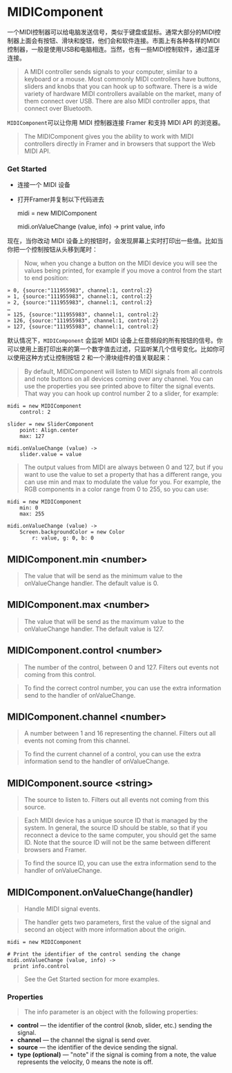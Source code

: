 # MIDIComponent

一个MIDI控制器可以给电脑发送信号，类似于键盘或鼠标。通常大部分的MIDI控制器上面会有按钮、滑块和旋钮，他们会和软件连接。市面上有各种各样的MIDI控制器，一般是使用USB和电脑相连。当然，也有一些MIDI控制软件，通过蓝牙连接。
>A MIDI controller sends signals to your computer, similar to a keyboard or a mouse. Most commonly MIDI controllers have buttons, sliders and knobs that you can hook up to software. There is a wide variety of hardware MIDI controllers available on the market, many of them connect over USB. There are also MIDI controller apps, that connect over Bluetooth.

`MIDIComponent`可以让你用 MIDI 控制器连接 Framer 和支持 MIDI API 的浏览器。
>The MIDIComponent gives you the ability to work with MIDI controllers directly in Framer and in browsers that support the Web MIDI API.

### Get Started

* 连接一个 MIDI 设备
* 打开Framer并复制以下代码进去


    midi = new MIDIComponent
 
    midi.onValueChange (value, info) ->
    print value, info

现在，当你改动 MIDI 设备上的按钮时，会发现屏幕上实时打印出一些值。比如当你把一个控制按钮从头移到尾时：
>Now, when you change a button on the MIDI device you will see the values being printed, for example if you move a control from the start to end position:

    » 0, {source:"111955983", channel:1, control:2}
    » 1, {source:"111955983", channel:1, control:2}
    » 2, {source:"111955983", channel:1, control:2}
    …
    » 125, {source:"111955983", channel:1, control:2}
    » 126, {source:"111955983", channel:1, control:2}
    » 127, {source:"111955983", channel:1, control:2}

默认情况下，`MIDIComponent` 会监听 MIDI 设备上任意频段的所有按钮的信号。你可以使用上面打印出来的第一个数字值去过滤，只监听某几个信号变化。比如你可以使用这种方式让控制按钮 2 和一个滑块组件的值关联起来：
>By default, MIDIComponent will listen to MIDI signals from all controls and note buttons on all devices coming over any channel. You can use the properties you see printed above to filter the signal events. That way you can hook up control number 2 to a slider, for example:

    midi = new MIDIComponent
        control: 2
     
    slider = new SliderComponent
        point: Align.center
        max: 127
     
    midi.onValueChange (value) ->
        slider.value = value


>The output values from MIDI are always between 0 and 127, but if you want to use the value to set a property that has a different range, you can use min and max to modulate the value for you. For example, the RGB components in a color range from 0 to 255, so you can use:

    midi = new MIDIComponent
        min: 0
        max: 255
     
    midi.onValueChange (value) ->
        Screen.backgroundColor = new Color
            r: value, g: 0, b: 0

<a id="min"></a>
## MIDIComponent.min &lt;number&gt;

>The value that will be send as the minimum value to the onValueChange handler. The default value is 0.

<a id="max"></a>
## MIDIComponent.max &lt;number&gt;

>The value that will be send as the maximum value to the onValueChange handler. The default value is 127.

<a id="control"></a>
## MIDIComponent.control &lt;number&gt;

>The number of the control, between 0 and 127. Filters out events not coming from this control.

>To find the correct control number, you can use the extra information send to the handler of onValueChange.

<a id="channel"></a>
## MIDIComponent.channel &lt;number&gt;

>A number between 1 and 16 representing the channel. Filters out all events not coming from this channel.

>To find the current channel of a control, you can use the extra information send to the handler of onValueChange.

<a id="source"></a>
## MIDIComponent.source &lt;string&gt;

>The source to listen to. Filters out all events not coming from this source.

>Each MIDI device has a unique source ID that is managed by the system. In general, the source ID should be stable, so that if you reconnect a device to the same computer, you should get the same ID. Note that the source ID will not be the same between different browsers and Framer.

>To find the source ID, you can use the extra information send to the handler of onValueChange.

<a id="onValueChange"></a>
## MIDIComponent.onValueChange(handler)

>Handle MIDI signal events.

>The handler gets two parameters, first the value of the signal and second an object with more information about the origin.

	midi = new MIDIComponent
	 
	# Print the identifier of the control sending the change 
	midi.onValueChange (value, info) ->
	  print info.control

>See the Get Started section for more examples.

### Properties

>The info parameter is an object with the following properties:

* **control** — the identifier of the control (knob, slider, etc.) sending the signal.
* **channel** — the channel the signal is send over.
* **source** — the identifier of the device sending the signal.
* **type (optional)** — "note" if the signal is coming from a note, the value represents the velocity, 0 means the note is off.
